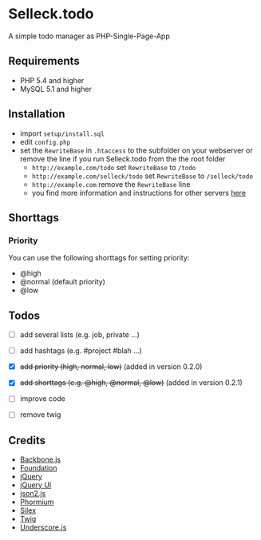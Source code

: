 # Selleck.todo

A simple todo manager as PHP-Single-Page-App


## Requirements

* PHP 5.4 and higher
* MySQL 5.1 and higher


## Installation

* import `setup/install.sql`
* edit `config.php`
* set the `RewriteBase` in `.htaccess` to the subfolder on your webserver or remove the line if you run Selleck.todo
from the the root folder
    * `http://example.com/todo` set `RewriteBase` to `/todo`
    * `http://example.com/selleck/todo` set `RewriteBase` to `/selleck/todo`
    * `http://example.com` remove the `RewriteBase` line
    * you find more information and instructions for other servers [here](http://silex.sensiolabs.org/doc/web_servers.html)


## Shorttags

### Priority

You can use the following shorttags for setting priority:

* @high
* @normal (default priority)
* @low


## Todos

- [ ] add several lists (e.g. job, private ...)
- [ ] add hashtags (e.g. #project #blah ...)
- [x] <del>add priority (high, normal, low)</del> (added in version 0.2.0)
- [x] <del>add shorttags (e.g. @high, @normal, @low)</del> (added in version 0.2.1)
- [ ] improve code
- [ ] remove twig


## Credits

* [Backbone.js](http://backbonejs.org/)
* [Foundation](http://foundation.zurb.com/)
* [jQuery](http://jquery.com/)
* [jQuery UI](http://jqueryui.com/)
* [json2.js](http://github.com/douglascrockford/JSON-js)
* [Phormium](https://github.com/ihabunek/phormium)
* [Silex](http://silex.sensiolabs.org/)
* [Twig](http://twig.sensiolabs.org/)
* [Underscore.js](http://underscorejs.org/)